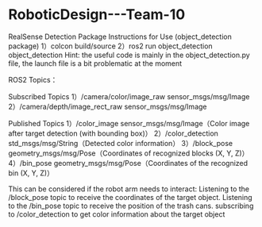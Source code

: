 # RoboticDesign---Team-10




RealSense Detection Package Instructions for Use (object_detection package)
1）colcon build/source
2）ros2 run object_detection object_detection
Hint: the useful code is mainly in the object_detection.py file, the launch file is a bit problematic at the moment

ROS2 Topics：


Subscribed Topics
1）/camera/color/image_raw	sensor_msgs/msg/Image	
2）/camera/depth/image_rect_raw	sensor_msgs/msg/Image


Published Topics
1）/color_image	sensor_msgs/msg/Image（Color image after target detection (with bounding box)）
2）/color_detection	std_msgs/msg/String（Detected color information）
3）/block_pose	geometry_msgs/msg/Pose（Coordinates of recognized blocks (X, Y, Z)）
4）/bin_pose	geometry_msgs/msg/Pose（Coordinates of the recognized bin (X, Y, Z)）


This can be considered if the robot arm needs to interact:
Listening to the /block_pose topic to receive the coordinates of the target object.
Listening to the /bin_pose topic to receive the position of the trash cans.
subscribing to /color_detection to get color information about the target object

